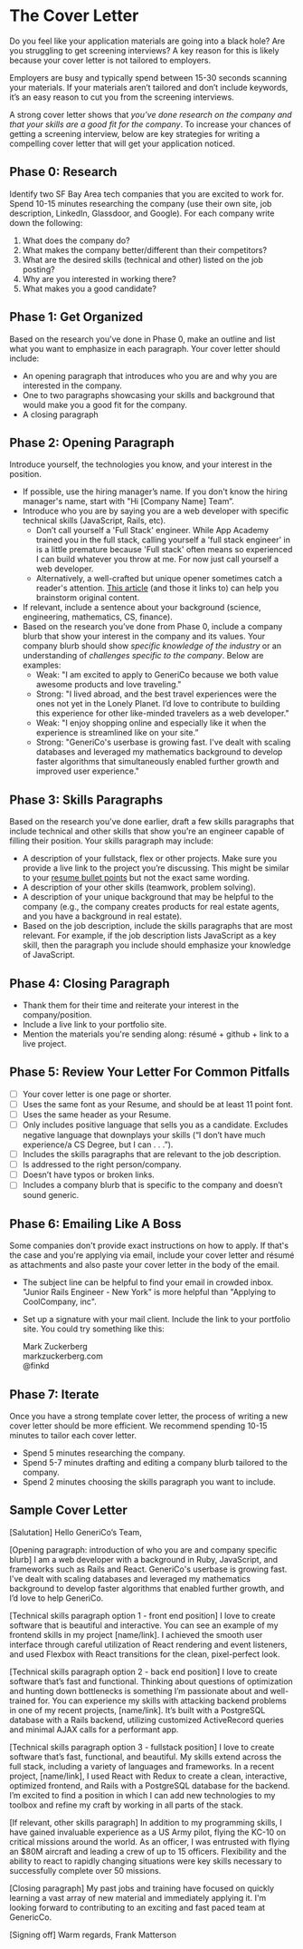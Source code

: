 # The Cover Letter
Do you feel like your application materials are going into a black hole?  Are you struggling to get screening interviews?  A key reason for this is likely because your cover letter is not tailored to employers.

Employers are busy and typically spend between 15-30 seconds scanning your materials.  If your materials aren’t tailored and don’t include keywords, it’s an easy reason to cut you from the screening interviews.

A strong cover letter shows that *you’ve done research on the company and that your skills are a good fit for the company*.  To increase your chances of getting a screening interview, below are key strategies for writing a compelling cover letter that will get your application noticed.

## Phase 0: Research
Identify two SF Bay Area tech companies that you are excited to work for.  Spend 10-15 minutes researching the company (use their own site, job description, LinkedIn, Glassdoor, and Google). For each company write down the following:

1. What does the company do?
2. What makes the company better/different than their competitors?
3. What are the desired skills (technical and other) listed on the job posting?
4. Why are you interested in working there?
5. What makes you a good candidate?

## Phase 1: Get Organized
Based on the research you’ve done in Phase 0, make an outline and list what you want to emphasize in each paragraph.  Your cover letter should include:

* An opening paragraph that introduces who you are and why you are interested in the company.
* One to two paragraphs showcasing your skills and background that would make you a good fit for the company.
* A closing paragraph

## Phase 2: Opening Paragraph
Introduce yourself, the technologies you know, and your interest in the position.

* If possible, use the hiring manager’s name.  If you don't know the hiring manager's name, start with "Hi [Company Name] Team”.  
* Introduce who you are by saying you are a web developer with specific technical skills (JavaScript, Rails, etc).  
  * Don’t call yourself a 'Full Stack' engineer.  While App Academy trained you in the full stack, calling yourself a 'full stack engineer' in is a little premature because 'Full stack' often means so experienced I can build whatever you throw at me.  For now just call yourself a web developer.  
  * Alternatively, a well-crafted but unique opener sometimes catch a reader's attention. [This article][cover-letters-article] (and those it links to) can help you brainstorm original content.  
* If relevant, include a sentence about your background (science, engineering, mathematics, CS, finance).
* Based on the research you’ve done from Phase 0, include a company blurb that show your interest in the company and its values.  Your company blurb should show *specific knowledge of the industry* or an understanding of *challenges specific to the company*.  Below are examples:
  * Weak: "I am excited to apply to GeneriCo because we both value awesome products and love traveling."
  * Strong: "I lived abroad, and the best travel experiences were the ones not yet in the Lonely Planet. I’d love to contribute to building this experience for other like-minded travelers as a web developer."
  * Weak: "I enjoy shopping online and especially like it when the experience is streamlined like on your site.”
  * Strong: "GeneriCo's userbase is growing fast. I've dealt with scaling databases and leveraged my mathematics background to develop faster algorithms that simultaneously enabled further growth and improved user experience."


## Phase 3: Skills Paragraphs
Based on the research you’ve done earlier, draft a few skills paragraphs that include technical and other skills that show you're an engineer capable of filling their position.  Your skills paragraph may include:
* A description of your fullstack, flex or other projects.  Make sure you provide a live link to the project you’re discussing. This might be  similar to your [resume bullet points][bullet-points] but not the exact same wording.  
* A description of your other skills (teamwork, problem solving).  
* A description of your unique background that may be helpful to the company (e.g., the company creates products for real estate agents, and you have a background in real estate).   
* Based on the job description, include the skills paragraphs that are most relevant.  For example, if the job description lists JavaScript as a key skill, then the paragraph you include should emphasize your knowledge of JavaScript.  

## Phase 4: Closing Paragraph
* Thank them for their time and reiterate your interest in the company/position.
* Include a live link to your portfolio site.
* Mention the materials you're sending along: résumé + github + link to a live project.

## Phase 5: Review Your Letter For Common Pitfalls
- [ ] Your cover letter is one page or shorter.
- [ ] Uses the same font as your Resume, and should be at least 11 point font.  
- [ ] Uses the same header as your Resume.
- [ ] Only includes positive language that sells you as a candidate.  Excludes negative language that downplays your skills (“I don’t have much experience/a CS Degree, but I can . . .”).   
- [ ] Includes the skills paragraphs that are relevant to the job description.  
- [ ] Is addressed to the right person/company.
- [ ] Doesn’t have typos or broken links.  
- [ ] Includes a company blurb that is specific to the company and doesn’t sound generic.  

## Phase 6: Emailing Like A Boss
Some companies don't provide exact instructions on how to apply. If that's the case and you're applying via email, include your cover letter and résumé as attachments and also paste your cover letter in the body of the email.
* The subject line can be helpful to find your email in crowded inbox. "Junior Rails Engineer - New York" is more helpful than "Applying to CoolCompany, inc".
* Set up a signature with your mail client. Include the link to your portfolio site.  You could try something like this:

  Mark Zuckerberg  
  markzuckerberg.com  
  @finkd

## Phase 7: Iterate
Once you have a strong template cover letter, the process of writing a new cover letter should be more efficient.  We recommend spending 10-15 minutes to tailor each cover letter.    
* Spend 5 minutes researching the company.
* Spend 5-7 minutes drafting and editing a company blurb tailored to the company.
* Spend 2 minutes choosing the skills paragraph you want to include.  

## Sample Cover Letter

[Salutation] Hello GeneriCo’s Team,

[Opening paragraph:  introduction of who you are and company specific blurb]  I am a web developer with a background in Ruby, JavaScript, and frameworks such as Rails and React.  GeneriCo's userbase is growing fast. I've dealt with scaling databases and leveraged my mathematics background to develop faster algorithms that enabled further growth, and I’d love to help GeneriCo.

[Technical skills paragraph option 1 - front end position]  I love to create software that is beautiful and interactive.  You can see an example of my frontend skills in my project [name/link].  I achieved the smooth user interface through careful utilization of React rendering and event listeners, and used Flexbox with React transitions for the clean, pixel-perfect look.

[Technical skills paragraph option 2 - back end position]  I love to create software that’s fast and functional.  Thinking about questions of optimization and hunting down bottlenecks is something I’m passionate about and well-trained for.  You can experience my skills with attacking backend problems in one of my recent projects, [name/link].  It’s built with a PostgreSQL database with a Rails backend, utilizing customized ActiveRecord queries and minimal AJAX calls for a performant app.

[Technical skills paragraph option 3 - fullstack position] I love to create software that’s fast, functional, and beautiful.  My skills extend across the full stack, including a variety of languages and frameworks.  In a recent project, [name/link], I used React with Redux to create a clean, interactive, optimized frontend, and Rails with a PostgreSQL database for the backend.  I’m excited to find a position in which I can add new technologies to my toolbox and refine my craft by working in all parts of the stack.

[If relevant, other skills paragraph] In addition to my programming skills, I have gained invaluable experience as a US Army pilot, flying the KC-10 on critical missions around the world. As an officer, I was entrusted with flying an $80M aircraft and leading a crew of up to 15 officers. Flexibility and the ability to react to rapidly changing situations were key skills necessary to successfully complete over 50 missions.

[Closing paragraph]  My past jobs and training have focused on quickly learning a vast array of new material and immediately applying it. I'm looking forward to contributing to an exciting and fast paced team at GenericCo.

[Signing off]  Warm regards,
Frank Matterson

[bullet-points]: ../resume/crafting-your-bullets.md
[cover-letters-article]:https://www.fastcompany.com/3064221/hit-the-ground-running/i-review-hundreds-of-cover-letters-these-are-the-ones-i-instantly-rej
